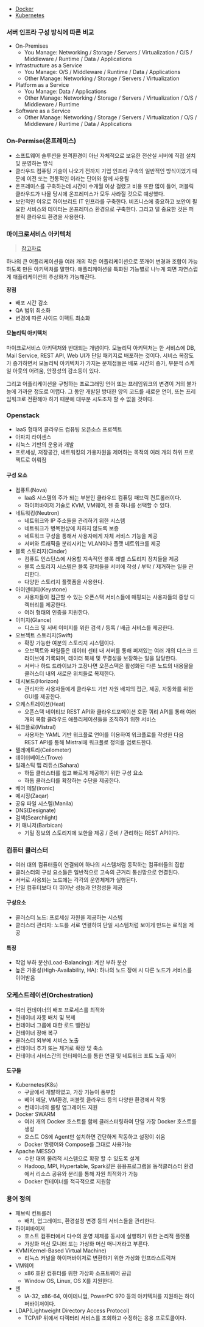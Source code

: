 - [Docker](Docker)
- [Kubernetes](Kubernetes)

### 서버 인프라 구성 방식에 따른 비교
- On-Premises
  - You Manage: Networking / Storage / Servers / Virtualization / O/S / Middleware / Runtime / Data / Applications
- Infrastructure as a Service
  - You Manage: O/S / Middleware / Runtime / Data / Applications
  - Other Manage: Networking / Storage / Servers / Virtualization
- Platform as a Service
  - You Manage: Data / Applications
  - Other Manage: Networking / Storage / Servers / Virtualization / O/S / Middleware / Runtime
- Software as a Service
  - Other Manage: Networking / Storage / Servers / Virtualization / O/S / Middleware / Runtime / Data / Applications

### On-Permise(온프레미스)
- 소프트웨어 솔루션을 원격환경이 아닌 자체적으로 보유한 전산실 서버에 직접 설치 및 운영하는 방식
- 클라우드 컴퓨팅 기술이 나오기 전까지 기업 인프라 구축의 일반적인 방식이었기 때문에 이전 또는 전통적인 이라는 단어와 함께 사용됨
- 온프레미스를 구축하는데 시간이 수개월 이상 걸렸고 비용 또한 많이 들어, 퍼블릭 클라우드가 나올 당시에 온프레미스가 모두 사라질 것으로 예상했다.
- 보안적인 이유로 하이브리드 IT 인프라를 구축한다. 비즈니스에 중요하고 보안이 필요한 서비스와 데이터는 온프레미스 환경으로 구축한다. 그리고 덜 중요한 것은 퍼블릭 클라우드 환경을 사용한다.

### 마이크로서비스 아키텍처
> [참고자료](http://guruble.com/%EB%A7%88%EC%9D%B4%ED%81%AC%EB%A1%9C%EC%84%9C%EB%B9%84%EC%8A%A4microservice-%EC%95%84%ED%82%A4%ED%85%8D%EC%B2%98-%EA%B7%B8%EA%B2%83%EC%9D%B4-%EB%AD%A3%EC%9D%B4-%EC%A4%91%ED%97%8C%EB%94%94/)

하나의 큰 어플리케이션을 여러 개의 작은 어플리케이션으로 쪼개어 변경과 조합이 가능하도록 만든 아키텍처를 말한다. 애플리케이션을 특화된 기능별로 나누게 되면 자연스럽게 애플리케이션의 추상화가 가능해진다.

**장점**
- 배포 시간 감소
- QA 범위 최소화
- 변경에 따른 사이드 이펙트 최소화

#### 모놀리틱 아키텍처
마이크로서비스 아키텍처와 반대되는 개념이다. 모놀리틱 아키텍처는 한 서비스에 DB, Mail Service, REST API, Web UI가 단일 패키지로 배포하는 것이다. 서비스 복잡도가 증가하면서 모놀리틱 아키텍처가 가지는 문제점들은 배포 시간의 증가, 부분적 스케일 아웃의 어려움, 안정성의 감소등이 있다.

그리고 어플리케이션을 구헝하는 프로그래밍 언어 또는 프레임워크의 변경이 거의 불가능에 가까운 정도로 어렵다. 그 동안 개발된 방대한 양의 코드를 새로운 언어, 또는 프레임워크로 전환해야 하기 때문에 대부분 시도조차 할 수 없을 것이다.

### Openstack
- IaaS 형태의 클라우드 컴퓨팅 오픈소스 프로젝트
- 아파치 라이센스
- 리눅스 기반의 운용과 개발
- 프로세싱, 저장공간, 네트워킹의 가용자원을 제어하는 목적의 여러 개의 하위 프로젝트로 이뤄짐

#### 구성 요소
- 컴퓨트(Nova)
    - IaaS 시스템의 주가 되는 부분인 클라우드 컴퓨팅 패브릭 컨트롤러이다.
    - 하이퍼바이저 기술로 KVM, VM웨어, 젠 중 하나를 선택할 수 있다.
- 네트워킹(Neutron)
    - 네트워크와 IP 주소들을 관리하기 위한 시스템
    - 네트워크가 병목현상에 처하지 않도록 보증
    - 네트워크 구성을 통해서 사용자에게 자체 서비스 기능을 제공
    - 서버와 트래픽을 분리시키는 VLAN이나 플랫 네트워크를 제공
- 블록 스토리지(Cinder)
    - 컴퓨트 인스턴스에 사용할 지속적인 블록 레벨 스토리지 장치들을 제공
    - 블록 스토리지 시스템은 블록 장치들을 서버에 작성 / 부탁 / 제거하는 일을 관리한다.
    - 다양한 스토리지 플랫폼을 사용한다.
- 아이덴티티(Keystone)
    - 사용자들이 접근할 수 있는 오픈스택 서비스들에 매핑되는 사용자들의 중앙 디렉터리를 제공한다.
    - 여러 형태의 인증을 지원한다.
- 이미지(Glance)
    - 디스크 및 서버 이미지를 위한 검색 / 등록 / 배급 서비스를 제공한다.
- 오브젝트 스토리지(Swift)
    - 확장 가능한 여분의 스토리지 시스템이다.
    - 오브젝트와 파일들은 데이터 센터 내 서버를 통해 퍼져있는 여러 개의 디스크 드라이브에 기록되며, 데이터 복체 및 무결성을 보장하는 일을 담당한다.
    - 서버나 하드 드라이브가 고장나면 오픈스택은 활성화된 다른 노드의 내용물을 클러스터 내의 새로운 위치들로 복제한다.
- 대시보드(Horizon)
    - 관리자와 사용자들에게 클라우드 기반 자원 배치의 접근, 제공, 자동화를 위한 GUI를 제공한다.
- 오케스트레이션(Heat)
    - 오픈스택 네이티브 REST API와 클라우드포메이션 호환 쿼리 API를 통해 여러 개의 복합 클라우드 애플리케이션들을 조직하기 위한 서비스
- 워크플로(Mistral)
    - 사용자는 YAML 기반 워크플로 언어를 이용하여 워크플로를 작성한 다음 REST API를 통해 Mistral에 워크플로 정의를 업로드한다.
- 텔레메트리(Ceilometer)
- 데이터베이스(Trove)
- 일래스틱 맵 리듀스(Sahara)
    - 하둡 클러스터를 쉽고 빠르게 제공하기 위한 구성 요소
    - 하둡 클러스터를 확장하는 수단을 제공한다.
- 베어 메탈(Ironic)
- 메시징(Zaqar)
- 공유 파일 시스템(Manila)
- DNS(Designate)
- 검색(Searchlight)
- 키 매니저(Barbican)
    - 기밀 정보의 스토리지에 보한을 제공 / 준비 / 관리하는 REST API이다.

### 컴퓨터 클러스터
- 여러 대의 컴퓨터들이 연결되어 하나의 시스템처럼 동작하는 컴퓨터들의 집합
- 클러스터의 구성 요소들은 일반적으로 고속의 근거리 통신망으로 연결된다.
- 서버로 사용되는 노드에는 각각의 운영체제가 실행된다.
- 단일 컴퓨터보다 더 뛰어난 성능과 안정성을 제공

#### 구성요소
- 클러스터 노드: 프로세싱 자원을 제공하는 시스템
- 클러스터 관리자: 노드를 서로 연결하여 단일 시스템처럼 보이게 만드는 로직을 제공

#### 특징
- 작업 부하 분산(Load-Balancing): 계산 부하 분산
- 높은 가용성(High-Availability, HA): 하나의 노드 장애 시 다른 노드가 서비스를 이어받음

### 오케스트레이션(Orchestration)
- 여러 컨테이너의 배포 프로세스를 최적화
- 컨테이너 자동 배치 및 복제
- 컨테이너 그룹에 대한 로드 벨런싱
- 컨테이너 장애 복구
- 클러스터 외부에 서비스 노출
- 컨테이너 추가 또는 제거로 확장 및 축소
- 컨테이너 서비스간의 인터페이스를 통한 연결 및 네트워크 포트 노출 제어

#### 도구들
- Kubernetes(K8s)
    - 구글에서 개발하였고, 가장 기능이 풍부함
    - 베어 메달, VM환경, 퍼블릿 클라우드 등의 다양한 환경에서 작동
    - 컨테이너의 롤링 업그레이드 지원
- Docker SWARM
    - 여러 개의 Docker 호스트를 함께 클러스터링하여 단일 가장 Docker 호스트를 생성
    - 호스트 OS에 Agent만 설치하면 간단하게 작동하고 설정이 쉬움
    - Docker 명령어와 Compose를 그대로 사용가능
- Apache MESSO
    - 수만 대의 물리적 시스템으로 확장 할 수 있도록 설계
    - Hadoop, MPI, Hypertable, Spark같은 응용프로그램을 동적클러스터 환경에서 리소스 공유와 분리를 통해 자원 최적화가 가능
    - Docker 컨테이너를 적극적으로 지원함

### 용어 정의
- 패브릭 컨트롤러
    - 배치, 업그레이드, 환경설정 변경 등의 서비스들을 관리한다.
- 하이퍼바이저
    - 호스트 컴퓨터에서 다수의 운영 체제를 동시에 실행하기 위한 논리적 플랫폼
    - 가상화 머신 모니터 또는 가상화 머신 매니저라고 부른다.
- KVM(Kernel-Based Virtual Machine)
    - 리눅스 커널을 하이퍼바이저로 변환하기 위한 가상화 인프라스트럭쳐
- VM웨어
    - x86 호환 컴퓨터를 위한 가상화 소프트웨어 공급
    - Window OS, Linux, OS X를 지원한다.
- 젠
    - IA-32, x86-64, 아이테니엄, PowerPC 970 등의 아키텍처를 지원하는 하이퍼바이저이다. 
- LDAP(Lightweight Directory Access Protocol)
    - TCP/IP 위에서 디렉터리 서비스를 조회하고 수정하는 응용 프로토콜이다.